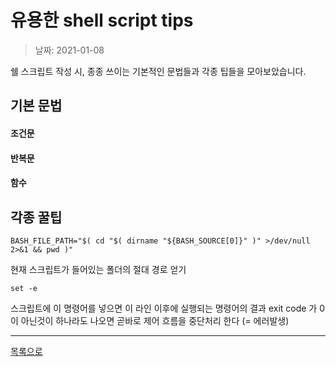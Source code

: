 
# 유용한 shell script tips

> 날짜: 2021-01-08

쉘 스크립트 작성 시, 종종 쓰이는 기본적인 문법들과 각종 팁들을 모아보았습니다.

## 기본 문법

#### 조건문

#### 반복문

#### 함수


## 각종 꿀팁

`BASH_FILE_PATH="$( cd "$( dirname "${BASH_SOURCE[0]}" )" >/dev/null 2>&1 && pwd )"`

현재 스크립트가 들어있는 폴더의 절대 경로 얻기

`set -e`

스크립트에 이 명령어를 넣으면 이 라인 이후에 실행되는 명령어의 결과 exit code 가 0 이 아닌것이 하나라도 나오면 곧바로 제어 흐름을 중단처리 한다 (= 에러발생)



---

[목록으로](https://github.com/Shiwoo-Park/blog/tree/master/kor)
